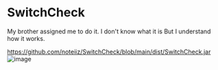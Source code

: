 # SwitchCheck
My brother assigned me to do it. I don't know what it is But I understand how it works.


https://github.com/noteiiz/SwitchCheck/blob/main/dist/SwitchCheck.jar
![image](https://github.com/noteiiz/SwitchCheck/assets/24915204/cd7da107-d3de-4795-a018-f229d49f36ed)
